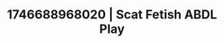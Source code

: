 ---
categories:
- Curvy goddess
- Retro fantasy play
- AI-generated
- Subtle kink
- Gothic romance
- ASMR
- Soft domination
- Cosplay
image: /assets/images/1746688968020.webp
layout: post
seo:
  description: Featured content with exclusive ABDL Play, Scat Fetish. HD images available.
  keywords: ABDL Play, Scat Fetish
  og_image: /assets/images/1746688968020.webp
  schema_type: VisualArtwork
tags:
- ABDL Play
- Scat Fetish
- '#1746688968020'
title: 1746688968020 | Scat Fetish ABDL Play
---